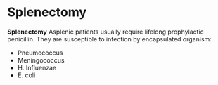 # Splenectomy

**Splenectomy** Asplenic patients usually require lifelong prophylactic
penicillin. They are susceptible to infection by encapsulated organism:

-   Pneumococcus
-   Meningococcus
-   H. Influenzae
-   E. coli
